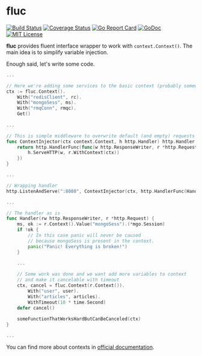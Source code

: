 # fluc 

[![Build Status](https://img.shields.io/travis/pavlunya/fluc.svg?colorB=1b98e0&style=flat-square)](https://travis-ci.org/pavlunya/fluc)
[![Coverage Status](https://img.shields.io/coveralls/pavlunya/fluc.svg?colorB=1b98e0&style=flat-square)](https://coveralls.io/github/pavlunya/fluc)
[![Go Report Card](https://img.shields.io/badge/go_report-A+-1b98e0.svg?style=flat-square)](https://goreportcard.com/report/github.com/pavlunya/fluc)
[![GoDoc](https://img.shields.io/badge/go-documentation-1b98e0.svg?style=flat-square)](https://godoc.org/github.com/pavlunya/fluc)
[![MIT License](https://img.shields.io/badge/license-MIT-1b98e0.svg?style=flat-square)](https://raw.githubusercontent.com/pavlunya/fluc/master/LICENSE)

**fluc** provides fluent interface wrapper to work with `context.Context()`. 
The main idea is to simplify variable injection. 

Enough said, let's write some code.

```go
...

// Here we're adding some services to the basic context (probably somewhere in main.go)
ctx := fluc.Context().
    With("redisClient", rc).
    With("mongoSess", ms).
    With("rmqConn", rmqc).
    Get()
    
...

// This is simple middleware to overwrite default (and empty) requests context
func ContextInjector(ctx context.Context, h http.Handler) http.Handler {
	return http.HandlerFunc(func(w http.ResponseWriter, r *http.Request) {
		h.ServeHTTP(w, r.WithContext(ctx))
	})
}

...

// Wrapping handler
http.ListenAndServe(":8080", ContextInjector(ctx, http.HandlerFunc(Handler)))

...

// The handler as is
func Handler(rw http.ResponseWriter, r *http.Request) {
	ms, ok := r.Context().Value("mongoSess").(*mgo.Session)
	if !ok {
		// In this case panic will never be caused 
		// because mongoSess is present in the context.
		panic("Panic! Everything is broken!")
	}

	...
	
	// Some work was done and we want add more variables to context
	// and make it cancelable with timeout
	ctx, cancel = fluc.Context(r.Context()).
		With("user", user).
		With("articles", articles).
		WithTimeout(10 * time.Second)
	defer cancel()
		
	someFunctionThatWorksHardButCanBeCanceled(ctx)
}

...
```

You can find more about contexts in [official documentation](https://golang.org/pkg/context).
